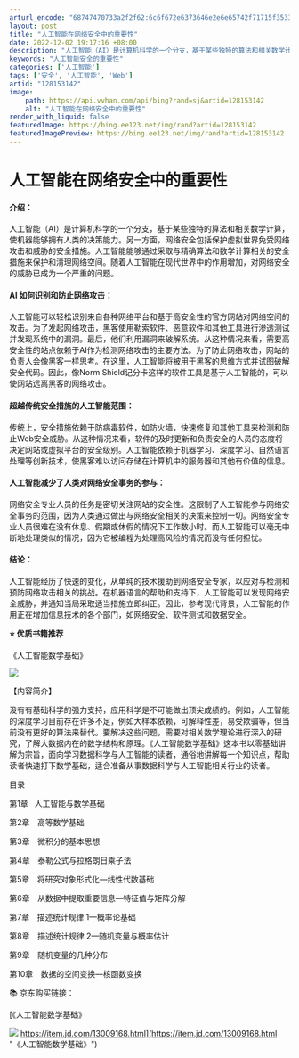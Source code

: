 ```yaml
---
arturl_encode: "68747470733a2f2f62:6c6f672e6373646e2e6e65742f71715f35333534343532322f:61727469636c652f64657461696c732f313238313533313432"
layout: post
title: "人工智能在网络安全中的重要性"
date: 2022-12-02 19:17:16 +08:00
description: "人工智能（AI）是计算机科学的一个分支，基于某些独特的算法和相关数学计算，使机器能够拥有人类的决策能"
keywords: "人工智能安全的重要性"
categories: ['人工智能']
tags: ['安全', '人工智能', 'Web']
artid: "128153142"
image:
    path: https://api.vvhan.com/api/bing?rand=sj&artid=128153142
    alt: "人工智能在网络安全中的重要性"
render_with_liquid: false
featuredImage: https://bing.ee123.net/img/rand?artid=128153142
featuredImagePreview: https://bing.ee123.net/img/rand?artid=128153142
---
```


# 人工智能在网络安全中的重要性

#### **介绍：**

人工智能（AI）是计算机科学的一个分支，基于某些独特的算法和相关数学计算，使机器能够拥有人类的决策能力。另一方面，网络安全包括保护虚拟世界免受网络攻击和威胁的安全措施。人工智能能够通过采取与精确算法和数学计算相关的安全措施来保护和清理网络空间。随着人工智能在现代世界中的作用增加，对网络安全的威胁已成为一个严重的问题。

#### **AI 如何识别和防止网络攻击：**

人工智能可以轻松识别来自各种网络平台和基于高安全性的官方网站对网络空间的攻击。为了发起网络攻击，黑客使用勒索软件、恶意软件和其他工具进行渗透测试并发现系统中的漏洞。最后，他们利用漏洞来破解系统。从这种情况来看，需要高安全性的站点依赖于AI作为检测网络攻击的主要方法。为了防止网络攻击，网站的负责人会像黑客一样思考。在这里，人工智能将被用于黑客的思维方式并试图破解安全代码。因此，像Norm Shield记分卡这样的软件工具是基于人工智能的，可以使网站远离黑客的网络攻击。

#### **超越传统安全措施的人工智能范围：**

传统上，安全措施依赖于防病毒软件，如防火墙，快速修复和其他工具来检测和防止Web安全威胁。从这种情况来看，软件的及时更新和负责安全的人员的态度将决定网站或虚拟平台的安全级别。人工智能依赖于机器学习、深度学习、自然语言处理等创新技术，使黑客难以访问存储在计算机中的服务器和其他有价值的信息。

#### **人工智能减少了人类对网络安全事务的参与：**

网络安全专业人员的任务是密切关注网站的安全性。这限制了人工智能参与网络安全事务的范围，因为人类通过做出与网络安全相关的决策来控制一切。网络安全专业人员很难在没有休息、假期或休假的情况下工作数小时。而人工智能可以毫无中断地处理类似的情况，因为它被编程为处理高风险的情况而没有任何担忧。

#### **结论：**

人工智能经历了快速的变化，从单纯的技术援助到网络安全专家，以应对与检测和预防网络攻击相关的挑战。在机器语言的帮助和支持下，人工智能可以发现网络安全威胁，并通知当局采取适当措施立即纠正。因此，参考现代背景，人工智能的作用正在增加信息技术的各个部门，如网络安全、软件测试和数据安全。

**⭐️ 优质书籍推荐**

《人工智能数学基础》

![](https://i-blog.csdnimg.cn/blog_migrate/1681024eabbbe97a61296b940a992827.jpeg)

【内容简介】

没有有基础科学的强力支持，应用科学是不可能做出顶尖成绩的。例如，人工智能的深度学习目前存在许多不足，例如大样本依赖，可解释性差，易受欺骗等，但当前没有更好的算法来替代。要解决这些问题，需要对相关数学理论进行深入的研究，了解大数据内在的数学结构和原理。《人工智能数学基础》这本书以零基础讲解为宗旨，面向学习数据科学与人工智能的读者，通俗地讲解每一个知识点，帮助读者快速打下数学基础，适合准备从事数据科学与人工智能相关行业的读者。

目录

第1章   人工智能与数学基础
  
第2章　高等数学基础
  
第3章　微积分的基本思想
  
第4章　泰勒公式与拉格朗日乘子法
  
第5章　将研究对象形式化—线性代数基础
  
第6章　从数据中提取重要信息—特征值与矩阵分解
  
第7章　描述统计规律 1—概率论基础
  
第8章　描述统计规律 2—随机变量与概率估计
  
第9章　随机变量的几种分布
  
第10章　数据的空间变换—核函数变换

📚 京东购买链接：
  
[《人工智能数学基础》

![](https://i-blog.csdnimg.cn/blog_migrate/4320c758cf64995ac483f9950f04aaf2.png)
https://item.jd.com/13009168.html](https://item.jd.com/13009168.html "《人工智能数学基础》")
